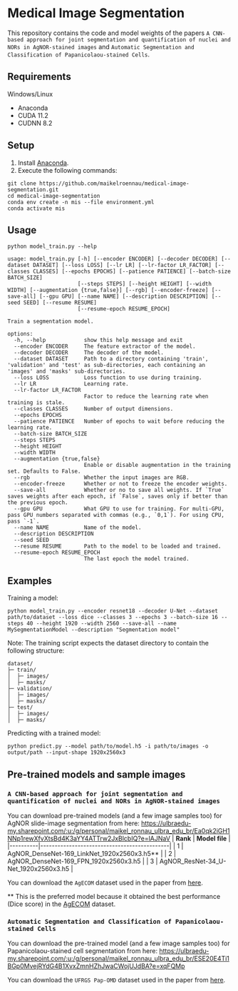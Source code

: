# Medical Image Segmentation

This repository contains the code and model weights of the papers `A CNN-based approach for joint segmentation and quantification of nuclei and NORs in AgNOR-stained images` and `Automatic Segmentation and Classification of Papanicolaou-stained Cells`.

## Requirements

Windows/Linux
- Anaconda
- CUDA 11.2
- CUDNN 8.2

## Setup

1. Install [Anaconda](https://www.anaconda.com/).
2. Execute the following commands:

```console
git clone https://github.com/maikelroennau/medical-image-segmentation.git
cd medical-image-segmentation
conda env create -n mis --file environment.yml
conda activate mis
```

## Usage

```console
python model_train.py --help

usage: model_train.py [-h] [--encoder ENCODER] [--decoder DECODER] [--dataset DATASET] [--loss LOSS] [--lr LR] [--lr-factor LR_FACTOR] [--classes CLASSES] [--epochs EPOCHS] [--patience PATIENCE] [--batch-size BATCH_SIZE]
                      [--steps STEPS] [--height HEIGHT] [--width WIDTH] [--augmentation {true,false}] [--rgb] [--encoder-freeze] [--save-all] [--gpu GPU] [--name NAME] [--description DESCRIPTION] [--seed SEED] [--resume RESUME]
                      [--resume-epoch RESUME_EPOCH]

Train a segmentation model.

options:
  -h, --help            show this help message and exit
  --encoder ENCODER     The feature extractor of the model.
  --decoder DECODER     The decoder of the model.
  --dataset DATASET     Path to a directory containing 'train', 'validation' and 'test' as sub-directories, each containing an 'images' and 'masks' sub-directories.
  --loss LOSS           Loss function to use during training.
  --lr LR               Learning rate.
  --lr-factor LR_FACTOR
                        Factor to reduce the learning rate when training is stale.
  --classes CLASSES     Number of output dimensions.
  --epochs EPOCHS
  --patience PATIENCE   Number of epochs to wait before reducing the learning rate.
  --batch-size BATCH_SIZE
  --steps STEPS
  --height HEIGHT
  --width WIDTH
  --augmentation {true,false}
                        Enable or disable augmentation in the training set. Defaults to False.
  --rgb                 Whether the input images are RGB.
  --encoder-freeze      Whether or not to freeze the encoder weights.
  --save-all            Whether or no to save all weights. If `True` saves weights after each epoch, if `False`, saves only if better than the previous epoch.
  --gpu GPU             What GPU to use for training. For multi-GPU, pass GPU numbers separated with commas (e.g., `0,1`). For using CPU, pass `-1`.
  --name NAME           Name of the model.
  --description DESCRIPTION
  --seed SEED
  --resume RESUME       Path to the model to be loaded and trained.
  --resume-epoch RESUME_EPOCH
                        The last epoch the model trained.
```

## Examples

Training a model:

```console
python model_train.py --encoder resnet18 --decoder U-Net --dataset path/to/dataset --loss dice --classes 3 --epochs 3 --batch-size 16 --steps 40 --height 1920 --width 2560 --save-all --name MySegmentationModel --description "Segmentation model"
```

Note: The training script expects the dataset directory to contain the following structure:

```console
dataset/
├─ train/
│  ├─ images/
│  ├─ masks/
├─ validation/
│  ├─ images/
│  ├─ masks/
├─ test/
│  ├─ images/
│  ├─ masks/
```

Predicting with a trained model:

```console
python predict.py --model path/to/model.h5 -i path/to/images -o output/path --input-shape 1920x2560x3
```

## Pre-trained models and sample images

### `A CNN-based approach for joint segmentation and quantification of nuclei and NORs in AgNOR-stained images`

You can download pre-trained models (and a few image samples too) for AgNOR slide-image segmentation from here: <https://ulbraedu-my.sharepoint.com/:u:/g/personal/maikel_ronnau_ulbra_edu_br/Ea0qk2iGH1NNp1rewXfvXtsBd4K3aYY4ATTrw2JxBlcbIQ?e=lAJNaV>
| **Rank** | **Model file**                              |
|----------|---------------------------------------------|
|     1    | AgNOR_DenseNet-169_LinkNet_1920x2560x3.h5** |
|     2    | AgNOR_DenseNet-169_FPN_1920x2560x3.h5       |
|     3    | AgNOR_ResNet-34_U-Net_1920x2560x3.h5        |

You can download the `AgECOM` dataset used in the paper from [here](https://github.com/maikelroennau/AgECOM).

** This is the preferred model because it obtained the best performance (Dice score) in the [AgECOM](https://github.com/maikelroennau/AgECOM) dataset.


### `Automatic Segmentation and Classification of Papanicolaou-stained Cells`

You can download the pre-trained model (and a few image samples too) for Papanicolaou-stained cell segmentation from here: <https://ulbraedu-my.sharepoint.com/:u:/g/personal/maikel_ronnau_ulbra_edu_br/ESE20E4Ti1BGp0MvejRYdG4B1XvxZmnHZhJwaCWojUJdBA?e=xqFQMp>

You can download the `UFRGS Pap-OMD` dataset used in the paper from [here](https://github.com/maikelroennau/UFRGS-Pap-OMD).
